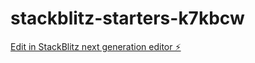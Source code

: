 # stackblitz-starters-k7kbcw

[Edit in StackBlitz next generation editor ⚡️](https://stackblitz.com/~/github.com/Gringo123337/stackblitz-starters-k7kbcw)